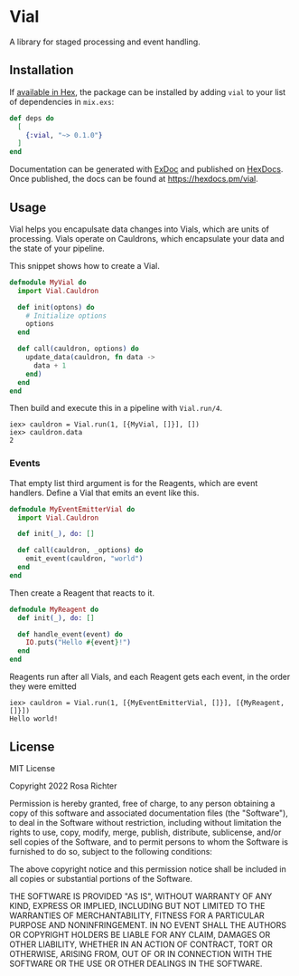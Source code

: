 # Vial

A library for staged processing and event handling.


## Installation

If [available in Hex](https://hex.pm/docs/publish), the package can be installed
by adding `vial` to your list of dependencies in `mix.exs`:

```elixir
def deps do
  [
    {:vial, "~> 0.1.0"}
  ]
end
```

Documentation can be generated with [ExDoc](https://github.com/elixir-lang/ex_doc)
and published on [HexDocs](https://hexdocs.pm). Once published, the docs can
be found at <https://hexdocs.pm/vial>.

## Usage

Vial helps you encapulsate data changes into Vials, which are units of processing.
Vials operate on Cauldrons, which encapsulate your data and the state of your pipeline.

This snippet shows how to create a Vial.

```elixir
defmodule MyVial do
  import Vial.Cauldron

  def init(optons) do
    # Initialize options
    options
  end

  def call(cauldron, options) do
    update_data(cauldron, fn data ->
      data + 1
    end)
  end
end
```

Then build and execute this in a pipeline with `Vial.run/4`.

```
iex> cauldron = Vial.run(1, [{MyVial, []}], [])
iex> cauldron.data
2
```

### Events

That empty list third argument is for the Reagents, which are event handlers.
Define a Vial that emits an event like this.

```elixir
defmodule MyEventEmitterVial do
  import Vial.Cauldron

  def init(_), do: []

  def call(cauldron, _options) do
    emit_event(cauldron, "world")
  end
end
```

Then create a Reagent that reacts to it.

```elixir
defmodule MyReagent do
  def init(_), do: []

  def handle_event(event) do
    IO.puts("Hello #{event}!")
  end
end
```

Reagents run after all Vials, and each Reagent gets each event, in the order they were emitted

```
iex> cauldron = Vial.run(1, [{MyEventEmitterVial, []}], [{MyReagent, []}])
Hello world!
```

## License

MIT License

Copyright 2022 Rosa Richter

Permission is hereby granted, free of charge, to any person obtaining a copy of
this software and associated documentation files (the "Software"), to deal in
the Software without restriction, including without limitation the rights to
use, copy, modify, merge, publish, distribute, sublicense, and/or sell copies
of the Software, and to permit persons to whom the Software is furnished to do
so, subject to the following conditions:

The above copyright notice and this permission notice shall be included in all
copies or substantial portions of the Software.

THE SOFTWARE IS PROVIDED "AS IS", WITHOUT WARRANTY OF ANY KIND, EXPRESS OR
IMPLIED, INCLUDING BUT NOT LIMITED TO THE WARRANTIES OF MERCHANTABILITY,
FITNESS FOR A PARTICULAR PURPOSE AND NONINFRINGEMENT. IN NO EVENT SHALL THE
AUTHORS OR COPYRIGHT HOLDERS BE LIABLE FOR ANY CLAIM, DAMAGES OR OTHER
LIABILITY, WHETHER IN AN ACTION OF CONTRACT, TORT OR OTHERWISE, ARISING FROM,
OUT OF OR IN CONNECTION WITH THE SOFTWARE OR THE USE OR OTHER DEALINGS IN THE
SOFTWARE.

[mailing list]: https://lists.sr.ht/~cosmicrose/vial

